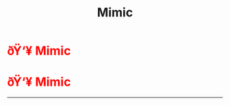 ﻿---
lang: en-US
title: Mimic
prev: Mare
next: Stealer
---
# <font color=red>ðŸ‘¥ <b>Mimic</b></font> <Badge text="Impostor" type="tip" vertical="middle"/>
# <font color=red>ðŸ‘¥ <b>Mimic</b></font> <Badge text="Impostor" type="tip" vertical="middle"/>
---



